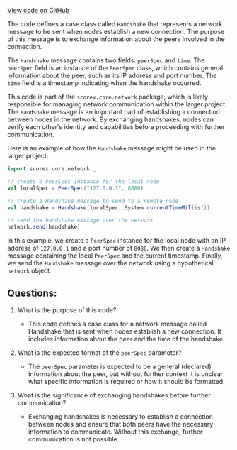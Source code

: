 [View code on GitHub](https://github.com/ergoplatform/ergo/src/main/scala/scorex/core/network/Handshake.scala)

The code defines a case class called `Handshake` that represents a network message to be sent when nodes establish a new connection. The purpose of this message is to exchange information about the peers involved in the connection. 

The `Handshake` message contains two fields: `peerSpec` and `time`. The `peerSpec` field is an instance of the `PeerSpec` class, which contains general information about the peer, such as its IP address and port number. The `time` field is a timestamp indicating when the handshake occurred.

This code is part of the `scorex.core.network` package, which is likely responsible for managing network communication within the larger project. The `Handshake` message is an important part of establishing a connection between nodes in the network. By exchanging handshakes, nodes can verify each other's identity and capabilities before proceeding with further communication.

Here is an example of how the `Handshake` message might be used in the larger project:

```scala
import scorex.core.network._

// create a PeerSpec instance for the local node
val localSpec = PeerSpec("127.0.0.1", 8080)

// create a Handshake message to send to a remote node
val handshake = Handshake(localSpec, System.currentTimeMillis())

// send the handshake message over the network
network.send(handshake)
```

In this example, we create a `PeerSpec` instance for the local node with an IP address of `127.0.0.1` and a port number of `8080`. We then create a `Handshake` message containing the local `PeerSpec` and the current timestamp. Finally, we send the `Handshake` message over the network using a hypothetical `network` object.
## Questions: 
 1. What is the purpose of this code?
    - This code defines a case class for a network message called Handshake that is sent when nodes establish a new connection. It includes information about the peer and the time of the handshake.

2. What is the expected format of the `peerSpec` parameter?
    - The `peerSpec` parameter is expected to be a general (declared) information about the peer, but without further context it is unclear what specific information is required or how it should be formatted.

3. What is the significance of exchanging handshakes before further communication?
    - Exchanging handshakes is necessary to establish a connection between nodes and ensure that both peers have the necessary information to communicate. Without this exchange, further communication is not possible.